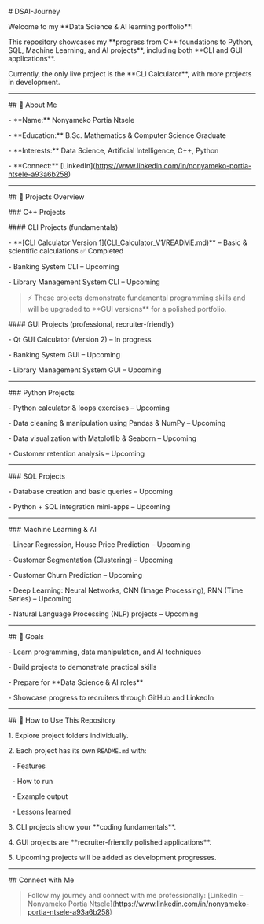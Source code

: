 \# DSAI-Journey



Welcome to my \*\*Data Science \& AI learning portfolio\*\*!  

This repository showcases my \*\*progress from C++ foundations to Python, SQL, Machine Learning, and AI projects\*\*, including both \*\*CLI and GUI applications\*\*.  

Currently, the only live project is the \*\*CLI Calculator\*\*, with more projects in development.



---



\## 🚀 About Me

\- \*\*Name:\*\* Nonyameko Portia Ntsele  

\- \*\*Education:\*\* B.Sc. Mathematics \& Computer Science Graduate  

\- \*\*Interests:\*\* Data Science, Artificial Intelligence, C++, Python  

\- \*\*Connect:\*\* \[LinkedIn](https://www.linkedin.com/in/nonyameko-portia-ntsele-a93a6b258)



---



\## 📂 Projects Overview



\### C++ Projects

\#### CLI Projects (fundamentals)

\- \*\*\[CLI Calculator Version 1](CLI\_Calculator\_V1/README.md)\*\* – Basic \& scientific calculations ✅ Completed  

\- Banking System CLI – Upcoming  

\- Library Management System CLI – Upcoming  



> ⚡ These projects demonstrate fundamental programming skills and will be upgraded to \*\*GUI versions\*\* for a polished portfolio.



\#### GUI Projects (professional, recruiter-friendly)

\- Qt GUI Calculator (Version 2) – In progress  

\- Banking System GUI – Upcoming  

\- Library Management System GUI – Upcoming  



---



\### Python Projects

\- Python calculator \& loops exercises – Upcoming  

\- Data cleaning \& manipulation using Pandas \& NumPy – Upcoming  

\- Data visualization with Matplotlib \& Seaborn – Upcoming  

\- Customer retention analysis – Upcoming  



---



\### SQL Projects

\- Database creation and basic queries – Upcoming  

\- Python + SQL integration mini-apps – Upcoming  



---



\### Machine Learning \& AI

\- Linear Regression, House Price Prediction – Upcoming  

\- Customer Segmentation (Clustering) – Upcoming  

\- Customer Churn Prediction – Upcoming  

\- Deep Learning: Neural Networks, CNN (Image Processing), RNN (Time Series) – Upcoming  

\- Natural Language Processing (NLP) projects – Upcoming  



---



\## 🎯 Goals

\- Learn programming, data manipulation, and AI techniques  

\- Build projects to demonstrate practical skills  

\- Prepare for \*\*Data Science \& AI roles\*\*  

\- Showcase progress to recruiters through GitHub and LinkedIn  



---



\## 📌 How to Use This Repository

1\. Explore project folders individually.  

2\. Each project has its own `README.md` with:

&nbsp;  - Features

&nbsp;  - How to run

&nbsp;  - Example output

&nbsp;  - Lessons learned  

3\. CLI projects show your \*\*coding fundamentals\*\*.  

4\. GUI projects are \*\*recruiter-friendly polished applications\*\*.  

5\. Upcoming projects will be added as development progresses.



---



\## Connect with Me

> Follow my journey and connect with me professionally: \[LinkedIn – Nonyameko Portia Ntsele](https://www.linkedin.com/in/nonyameko-portia-ntsele-a93a6b258)



